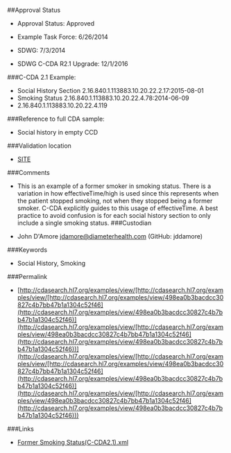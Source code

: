 ##Approval Status 

* Approval Status: Approved
* Example Task Force: 6/26/2014
* SDWG: 7/3/2014

* SDWG C-CDA R2.1 Upgrade: 12/1/2016    

###C-CDA 2.1 Example: 


* Social History Section 2.16.840.1.113883.10.20.22.2.17:2015-08-01
* Smoking Status  2.16.840.1.113883.10.20.22.4.78:2014-06-09
* 2.16.840.1.113883.10.20.22.4.119

###Reference to full CDA sample:
* Social history in empty CCD


###Validation location

* [SITE](https://sitenv.org/c-cda-validator)


###Comments

* This is an example of a former smoker in smoking status. There is a variation in how effectiveTime/high is used since this represents when the patient stopped smoking, not when they stopped being a former smoker. C-CDA explicitly guides to this usage of effectiveTime. A best practice to avoid confusion is for each social history section to only include a single smoking status.
###Custodian

* John D'Amore jdamore@diameterhealth.com (GitHub: jddamore)



###Keywords

* Social History, Smoking

###Permalink 

* [http://cdasearch.hl7.org/examples/view/[http://cdasearch.hl7.org/examples/view/[http://cdasearch.hl7.org/examples/view/498ea0b3bacdcc30827c4b7bb47b1a1304c52f46](http://cdasearch.hl7.org/examples/view/498ea0b3bacdcc30827c4b7bb47b1a1304c52f46)](http://cdasearch.hl7.org/examples/view/[http://cdasearch.hl7.org/examples/view/498ea0b3bacdcc30827c4b7bb47b1a1304c52f46](http://cdasearch.hl7.org/examples/view/498ea0b3bacdcc30827c4b7bb47b1a1304c52f46))](http://cdasearch.hl7.org/examples/view/[http://cdasearch.hl7.org/examples/view/[http://cdasearch.hl7.org/examples/view/498ea0b3bacdcc30827c4b7bb47b1a1304c52f46](http://cdasearch.hl7.org/examples/view/498ea0b3bacdcc30827c4b7bb47b1a1304c52f46)](http://cdasearch.hl7.org/examples/view/[http://cdasearch.hl7.org/examples/view/498ea0b3bacdcc30827c4b7bb47b1a1304c52f46](http://cdasearch.hl7.org/examples/view/498ea0b3bacdcc30827c4b7bb47b1a1304c52f46)))

###Links 

* [Former Smoking Status(C-CDA2.1).xml](https://github.com/HL7/C-CDA-Examples/tree/master/Social%20History/Former%20Smoking%20Status/Former%20Smoking%20Status%28C-CDA2.1%29.xml)
